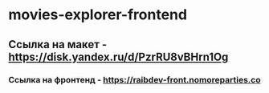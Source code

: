 # movies-explorer-frontend

## Ссылка на макет - https://disk.yandex.ru/d/PzrRU8vBHrn1Og

### Ссылка на фронтенд - https://raibdev-front.nomoreparties.co
